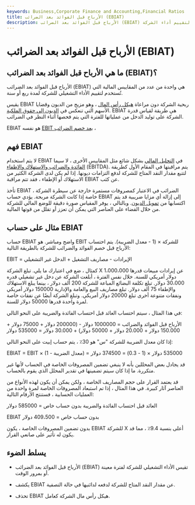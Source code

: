 ```yaml
---
keywords: Business,Corporate Finance and Accounting,Financial Ratios
title: الأرباح قبل الفوائد بعد الضرائب (EBIAT)
description: الأرباح قبل الفوائد بعد الضرائب (EBIAT) هي واحدة من عدد من المقاييس المالية المستخدمة لتقييم أداء الشركة.
---
```


# الأرباح قبل الفوائد بعد الضرائب (EBIAT)
## ما هي الأرباح قبل الفوائد بعد الضرائب (EBIAT)؟

الأرباح قبل الفوائد بعد الضرائب (EBIAT) هي واحدة من عدد من المقاييس المالية التي تُستخدم لتقييم الأداء التشغيلي للشركة لمدة ربع أو سنة.

يقيس EBIAT ربحية الشركة دون مراعاة [هيكل رأس المال](/capitalstructure) ، وهو مزيج من الديون وقضايا الأسهم التي تنعكس في [الديون إلى حقوق الملكية](/debtequityratio). EBIAT هي طريقة لقياس قدرة الشركة على توليد الدخل من عملياتها للفترة التي يتم فحصها أثناء النظر في الضرائب.

EBIAT هو نفسه [EBIT بعد خصم الضرائب](/ebit) ،

## فهم EBIAT

لا يتم استخدام EBIAT في [التحليل المالي](/financial-analysis) بشكل شائع مثل المقاييس الأخرى ، لا سيما [الفائدة والضرائب والاستهلاك والإطفاء](/ebitda) (EBITDA). يتم مراقبتها في المقام الأول كطريقة لتتبع مقدار النقد المتاح للشركة لدفع التزامات ديونها. إذا لم يكن لدى الشركة الكثير من الاستهلاك أو الإطفاء ، فقد تتم مراقبة EBIAT عن كثب.

تأخذ EBIAT الضرائب في الاعتبار كمصروفات مستمرة خارجة عن سيطرة الشركة ، خاصة إذا كانت الشركة مربحة. يؤدي حساب EBIAT إلى إزالة أي مزايا ضريبية قد يتم اكتسابها من [تمويل الديون](/debtfinancing). وبالتالي ، يوفر المقياس صورة دقيقة للوضع المالي للشركة من خلال القضاء على العناصر التي يمكن أن تعزز أو تقلل من قوتها المالية.

## مثال على حساب EBIAT

حساب EBIAT واضح ومباشر. هو EBIT للشركة × (1 - معدل الضريبة). يتم احتساب الأرباح قبل خصم الفوائد والضرائب للشركة بالطريقة التالية:

EBIT = الإيرادات - مصاريف التشغيل + الدخل غير التشغيلي

كمثال ، ضع في اعتبارك ما يلي. تبلغ الشركة X عن إيرادات مبيعات قدرها 1،000،000 دولار أمريكي للسنة. خلال نفس الفترة ، أبلغت الشركة عن دخل غير تشغيلي قدره 30،000 دولار. تبلغ تكلفة البضائع المباعة للشركة 200 ألف دولار ، بينما يبلغ الاستهلاك والإطفاء 75 ألف دولار. تبلغ مصاريف البيع والعامة والإدارية 150000 دولار أمريكي ونفقات متنوعة أخرى تبلغ 20000 دولار أمريكي. وتبلغ الشركة أيضًا عن نفقات خاصة لمرة واحدة قدرها 50000 دولار للسنة.

في هذا المثال ، سيتم احتساب العائد قبل احتساب الفائدة والضريبة على النحو التالي:

الأرباح قبل الفوائد والضرائب = 1000000 دولار - (200000 دولار + 75000 دولار + 150.000 دولار + 20.000 دولار + 50000 دولار) + 30.000 دولار = 535000 دولار

إذا كان معدل الضريبة للشركة "س" هو 30٪ ، يتم حساب إبيت على النحو التالي:

EBIAT = EBIT × (1 - معدل الضريبة) = 535000 دولار × (1 - 0.3) = 374500 دولار

قد يجادل بعض المحللين بأنه لا ينبغي تضمين المصروفات الخاصة في الحساب لأنها غير متكررة. ما إذا كان سيتم تضمينها في تقدير المحلل الذي يقوم بالحساب.

قد يعتمد القرار على حجم المصاريف الخاصة ، ولكن يمكن أن يكون لهذه الأنواع من العناصر آثار كبيرة. في هذا المثال ، إذا تم استبعاد المصروفات الخاصة لمرة واحدة من العمليات الحسابية ، فستنتج الأرقام التالية:

العائد قبل احتساب الفائدة والضريبة بدون حساب خاص = 585000 دولار

EBIAT بدون حساب خاص = 409،500 دولار

بدون تضمين المصروفات الخاصة ، يكون EBIAT للشركة X أعلى بنسبة 9.4٪ ، مما قد يكون له تأثير على صانعي القرار.

## يسلط الضوء

- الأرباح قبل الفوائد بعد الضرائب (EBIAT) تقيس الأداء التشغيلي للشركة لفترة معينة أو بمرور الوقت.

- يكشف EBIAT عن مقدار النقد المتاح للشركة لدفعه لدائنيها في حالة التصفية.

- تحذف EBIAT هيكل رأس مال الشركة كعامل.

